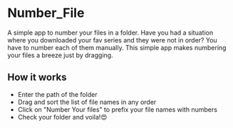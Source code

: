 # Number_File
A simple app to number your files in a folder. 
Have you had a situation where you downloaded your fav series and they were not in order? You have to number each of them manually. 
This simple app makes numbering your files a breeze just by dragging. 


## How it works
* Enter the path of the folder 
* Drag and sort the list of file names in any order
* Click on "Number Your files" to prefix your file names with numbers
* Check your folder and voila!😍
